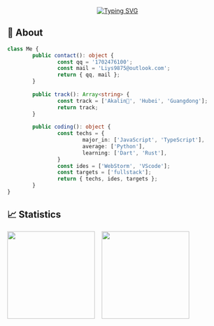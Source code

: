 <p align="center">
    <a href="https://git.io/typing-svg">
        <img src="https://readme-typing-svg.herokuapp.com?font=Fira+Code&weight=600&size=30&pause=1000&color=ACBAC7&center=true&vCenter=true&width=435&lines=Hi%2C+there!+I'm+Oreo." alt="Typing SVG" />
    </a>
</p>

## 🍪 About
```TypeScript
class Me {
        public contact(): object {
                const qq = '1702476100';
                const mail = 'Liys9875@outlook.com';
                return { qq, mail };
        }
      
        public track(): Array<string> {
                const track = ['Akalin🤣', 'Hubei', 'Guangdong'];
                return track;
        }
      
        public coding(): object {
                const techs = {
                        major_in: ['JavaScript', 'TypeScript'],
                        average: ['Python'],
                        learning: ['Dart', 'Rust'],
                }
                const ides = ['WebStorm', 'VScode'];
                const targets = ['fullstack'];
                return { techs, ides, targets };
        }
}
```

## 📈 Statistics
<div align="left">
    <img height="200px" src="https://github-readme-stats.vercel.app/api/top-langs/?username=Lee8150951&layout=compact&langs_count=8" />
    <span>&nbsp;&nbsp;</span>
    <img height="200px" src="https://github-readme-streak-stats.herokuapp.com/?user=Lee8150951" />
</div>
<!--
**Lee8150951/Lee8150951** is a ✨ _special_ ✨ repository because its `README.md` (this file) appears on your GitHub profile.

Here are some ideas to get you started:

- 🔭 I’m currently working on ...
- 🌱 I’m currently learning ...
- 👯 I’m looking to collaborate on ...
- 🤔 I’m looking for help with ...
- 💬 Ask me about ...
- 📫 How to reach me: ...
- 😄 Pronouns: ...
- ⚡ Fun fact: ...
-->
